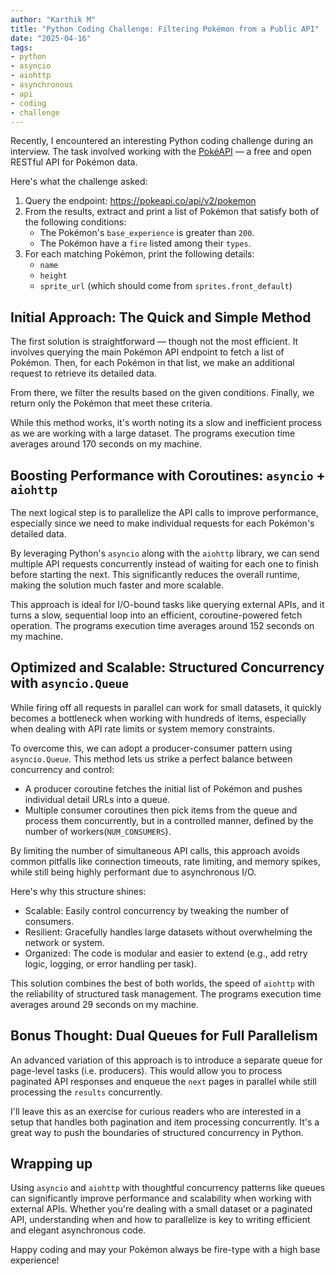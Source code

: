 ```yaml
---
author: "Karthik M"
title: "Python Coding Challenge: Filtering Pokémon from a Public API"
date: "2025-04-16"
tags:
- python
- asyncio
- aiohttp
- asynchronous
- api
- coding
- challenge
---
```


Recently, I encountered an interesting Python coding challenge during an interview. The task involved working with the [PokéAPI](https://pokeapi.co/) — a free and open RESTful API for Pokémon data.

Here's what the challenge asked:

1. Query the endpoint: https://pokeapi.co/api/v2/pokemon
2. From the results, extract and print a list of Pokémon that satisfy both of the following conditions:
    - The Pokémon's `base_experience` is greater than `200`.
    - The Pokémon have a `fire` listed among their `types`.
3. For each matching Pokémon, print the following details:
    - `name`
    - `height`
    - `sprite_url` (which should come from `sprites.front_default`)


## Initial Approach: The Quick and Simple Method

The first solution is straightforward — though not the most efficient. It involves querying the main Pokémon API endpoint to fetch a list of Pokémon. Then, for each Pokémon in that list, we make an additional request to retrieve its detailed data.

From there, we filter the results based on the given conditions. Finally, we return only the Pokémon that meet these criteria.  

While this method works, it's worth noting its a slow and inefficient process as we are working with a large dataset. The programs execution time averages around 170 seconds on my machine.

<script src="https://gist.github.com/chynkm/2447dcb318e40561aad09293b8078547.js"></script>


## Boosting Performance with Coroutines: `asyncio` + `aiohttp`

The next logical step is to parallelize the API calls to improve performance, especially since we need to make individual requests for each Pokémon's detailed data.

By leveraging Python's `asyncio` along with the `aiohttp` library, we can send multiple API requests concurrently instead of waiting for each one to finish before starting the next. This significantly reduces the overall runtime, making the solution much faster and more scalable.

This approach is ideal for I/O-bound tasks like querying external APIs, and it turns a slow, sequential loop into an efficient, coroutine-powered fetch operation. The programs execution time averages around 152 seconds on my machine.

<script src="https://gist.github.com/chynkm/87fd9736daa4f9f83ffda7f7a54e0a03.js"></script>


## Optimized and Scalable: Structured Concurrency with `asyncio.Queue`

While firing off all requests in parallel can work for small datasets, it quickly becomes a bottleneck when working with hundreds of items, especially when dealing with API rate limits or system memory constraints.

To overcome this, we can adopt a producer-consumer pattern using `asyncio.Queue`. This method lets us strike a perfect balance between concurrency and control:

- A producer coroutine fetches the initial list of Pokémon and pushes individual detail URLs into a queue.
- Multiple consumer coroutines then pick items from the queue and process them concurrently, but in a controlled manner, defined by the number of workers(`NUM_CONSUMERS`).

By limiting the number of simultaneous API calls, this approach avoids common pitfalls like connection timeouts, rate limiting, and memory spikes, while still being highly performant due to asynchronous I/O.

Here's why this structure shines:

- Scalable: Easily control concurrency by tweaking the number of consumers.
- Resilient: Gracefully handles large datasets without overwhelming the network or system.
- Organized: The code is modular and easier to extend (e.g., add retry logic, logging, or error handling per task).

This solution combines the best of both worlds, the speed of `aiohttp` with the reliability of structured task management. The programs execution time averages around 29 seconds on my machine.

<script src="https://gist.github.com/chynkm/25be57285494836b62d8ebf4647148df.js"></script>


## Bonus Thought: Dual Queues for Full Parallelism

An advanced variation of this approach is to introduce a separate queue for page-level tasks (i.e. producers). This would allow you to process paginated API responses and enqueue the `next` pages in parallel while still processing the `results` concurrently.

I'll leave this as an exercise for curious readers who are interested in a setup that handles both pagination and item processing concurrently. It's a great way to push the boundaries of structured concurrency in Python.


## Wrapping up

Using `asyncio` and `aiohttp` with thoughtful concurrency patterns like queues can significantly improve performance and scalability when working with external APIs. Whether you're dealing with a small dataset or a paginated API, understanding when and how to parallelize is key to writing efficient and elegant asynchronous code.

Happy coding and may your Pokémon always be fire-type with a high base experience!